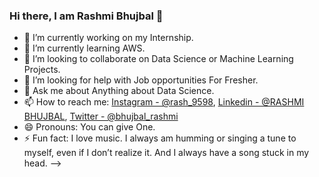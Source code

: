 ### Hi there, I am Rashmi Bhujbal 👋


- 🔭 I’m currently working on my Internship.
- 🌱 I’m currently learning AWS.
- 👯 I’m looking to collaborate on Data Science or Machine Learning Projects.
- 🤔 I’m looking for help with Job opportunities For Fresher.
- 💬 Ask me about Anything about Data Science.
- 📫 How to reach me: [Instagram - @rash_9598](https://www.instagram.com/rash_9598/), [Linkedin - @RASHMI BHUJBAL](linkedin.com/in/rashmi1404), [Twitter - @bhujbal_rashmi](https://twitter.com/bhujbal_rashmi)
- 😄 Pronouns: You can give One.
- ⚡ Fun fact:  I love music. I always am humming or singing a tune to myself, even if I don’t realize it. And I always have a song stuck in my head.
-->
